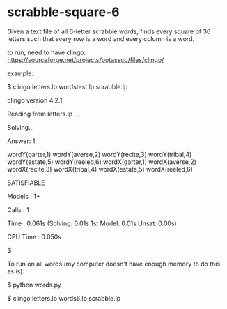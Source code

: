 # scrabble-square-6
Given a text file of all 6-letter scrabble words, 
finds every square of 36 letters such that every row is a word and every column is a word.

to run, need to have clingo: https://sourceforge.net/projects/potassco/files/clingo/

example: 

$ clingo letters.lp wordstest.lp scrabble.lp 

clingo version 4.2.1 

Reading from letters.lp ... 

Solving... 

Answer: 1

wordY(garter,1) wordY(averse,2) wordY(recite,3) wordY(tribal,4) wordY(estate,5) 
wordY(reeled,6) wordX(garter,1) wordX(averse,2) wordX(recite,3) wordX(tribal,4) 
wordX(estate,5) wordX(reeled,6) 

SATISFIABLE
 
Models       : 1+    

Calls        : 1

Time         : 0.061s (Solving: 0.01s 1st Model: 0.01s Unsat: 0.00s)

CPU Time     : 0.050s

$


To run on all words (my computer doesn't have enough memory to do this as is):

$ python words.py

$ clingo letters.lp words6.lp scrabble.lp
